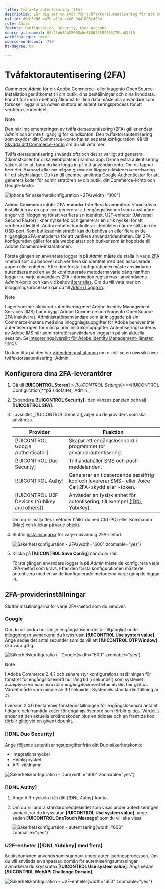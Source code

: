 ```yaml
---
title: Tvåfaktorautentisering (2FA)
description: Lär dig mer om stöd för tvåfaktorsautentisering för att säkerställa säkerheten i ditt system och dina data.
exl-id: d9eb3dd6-4a7b-411a-ac08-0441803cd59a
role: Admin
feature: Configuration, Security, User Account
source-git-commit: 65c15bb84b28088a6e8f06f3592600779ba033f5
workflow-type: tm+mt
source-wordcount: '789'
ht-degree: 0%

---
```


# Tvåfaktorautentisering (2FA)

Commerce _Admin_ för din Adobe Commerce- eller Magento Open Source-installation ger åtkomst till din butik, dina beställningar och dina kunddata. För att förhindra obehörig åtkomst till dina data måste alla användare som försöker logga in på _Admin_ slutföra en autentiseringsprocess för att verifiera sin identitet.

>[!NOTE]
>
>Den här implementeringen av tvåfaktorsautentisering (2FA) gäller endast _Admin_ och är inte tillgänglig för kundkonton. Den tvåfaktorsautentisering som skyddar ditt Commerce-konto har en separat konfiguration. Gå till [Skydda ditt Commerce-konto](../getting-started/commerce-account-secure.md) om du vill veta mer.

Tvåfaktorsautentisering används ofta och det är vanligt att generera åtkomstkoder för olika webbplatser i samma app. Denna extra autentisering säkerställer att bara du kan logga in på ditt användarkonto. Om du tappar bort ditt lösenord eller om någon gissar det lägger tvåfaktorsautentisering till ett skyddslager. Du kan till exempel använda Google Authenticator för att generera koder för administratören av din butik, ditt Commerce-konto och Google-konto.

![Iphone för säkerhetskonfiguration - 2FA](./assets/google-authenticator-iphone.png){width="300"}

Adobe Commerce stöder 2FA-metoder från flera leverantörer. Vissa kräver installation av en app som genererar ett engångslösenord som användare anger vid inloggning för att verifiera sin identitet. U2F-enheter (Universal Second Factor) liknar nyckelfob och genererar en unik nyckel för att verifiera identitet. Andra enheter kontrollerar identiteten när de sätts in i en USB-port. Som butiksadministratör kan du behöva en eller flera av de tillgängliga 2FA-metoderna för att verifiera användaridentiteten. Din 2FA-konfiguration gäller för alla webbplatser och butiker som är kopplade till Adobe Commerce-installationen.

Första gången en användare loggar in på _Admin_ måste de ställa in varje [2FA](../configuration-reference/security/2fa.md) -metod som du behöver och verifiera sin identitet med den associerade appen eller enheten. Efter den första konfigurationen måste användaren autentisera med en av de konfigurerade metoderna varje gång han/hon loggar in. Varje användares 2FA-information registreras i användarens _Admin_-konto och kan vid behov [återställas](security-two-factor-authentication-manage.md). Om du vill veta mer om inloggningsprocessen går du till [_Admin_ Logga in](../getting-started/admin-signin.md).

>[!NOTE]
>
>Lager som har aktiverat autentisering med Adobe Identity Management Services (IMS) har inbyggt Adobe Commerce och Magento Open Source 2FA inaktiverat. Administratörsanvändare som är inloggade på sin Commerce-instans med sina inloggningsuppgifter för Adobe behöver inte autentisera igen för många administratörsuppgifter. Autentisering hanteras av Adobe IMS när administratörsanvändaren loggar in på sin aktuella session. Se [Integreringsöversikt för Adobe Identity Management-tjänsten (IMS)](https://experienceleague.adobe.com/docs/commerce-admin/start/admin/ims/adobe-ims-integration-overview.html).

Du kan titta på den här [videodemonstrationen](https://video.tv.adobe.com/v/339104?quality=12&learn=on) om du vill se en översikt över tvåfaktorsautentisering i Admin.

## Konfigurera dina 2FA-leverantörer

1. Gå till **[!UICONTROL Stores]** > _[!UICONTROL Settings]_>**[!UICONTROL Configuration]**på sidofältet_ Admin _.

1. Expandera **[!UICONTROL Security]** i den vänstra panelen och välj **[!UICONTROL 2FA]**.

1. I avsnittet _[!UICONTROL General]_väljer du de providers som ska användas.

   | Provider | Funktion |
   |--- |--- |
   | [!UICONTROL Google Authenticator] | Skapar ett engångslösenord i programmet för användarautentisering. |
   | [!UICONTROL Duo Security] | Tillhandahåller SMS och push-meddelanden. |
   | [!UICONTROL Authy] | Genererar en tidsberoende sexsiffrig kod och levererar SMS- eller Voice Call 2FA-skydd eller -token. |
   | [!UICONTROL U2F Devices (Yubikey and others)] | Använder en fysisk enhet för autentisering, till exempel [[!DNL YubiKey]](https://www.yubico.com/). |

   Om du vill välja flera metoder håller du ned Ctrl (PC) eller Kommando (Mac) och klickar på varje objekt.

1. Slutför [inställningarna](../configuration-reference/security/2fa.md) för varje nödvändig 2FA-metod.

   ![Säkerhetskonfiguration - 2FA](../configuration-reference/security/assets/2fa-general.png){width="600" zoomable="yes"}

1. Klicka på **[!UICONTROL Save Config]** när du är klar.

   Första gången användare loggar in på _Admin_ måste de konfigurera varje 2FA-metod som krävs. Efter den första konfigurationen måste de autentisera med en av de konfigurerade metoderna varje gång de loggar in.

## 2FA-providerinställningar

Slutför inställningarna för varje 2FA-metod som du behöver.

### Google

Om du vill ändra hur länge engångslösenordet är tillgängligt under inloggningen avmarkerar du kryssrutan **[!UICONTROL Use system value]**. Ange sedan det antal sekunder som du vill att **[!UICONTROL OTP Window]** ska vara giltig.

![Säkerhetskonfiguration - Google](../configuration-reference/security/assets/2fa-google.png){width="600" zoomable="yes"}

>[!NOTE]
>
>I Adobe Commerce 2.4.7 och senare styr konfigurationsinställningen för fönstret för engångslösenord hur lång tid (i sekunder) som systemet accepterar en administratörs engångslösenord efter att det har gått ut. Värdet måste vara mindre än 30 sekunder. Systemets standardinställning är `29`.<br><br> I version 2.4.6 bestämmer fönsterinställningen för engångslösenord antalet tidigare och framtida koder för engångslösenord som förblir giltiga. Värdet `1` anger att den aktuella engångskoden plus en tidigare och en framtida kod förblir giltig vid en given tidpunkt.

### [!DNL Duo Security]

Ange följande autentiseringsuppgifter från ditt Duo-säkerhetskonto:

- Integrationsnyckel
- Hemlig nyckel
- API-värdnamn

![Säkerhetskonfiguration - Duo](../configuration-reference/security/assets/2fa-duo-security.png){width="600" zoomable="yes"}

### [!DNL Authy]

1. Ange API-nyckeln från ditt [!DNL Authy]-konto.

1. Om du vill ändra standardmeddelandet som visas under autentiseringen avmarkerar du kryssrutan **[!UICONTROL Use system value]**. Ange sedan **[!UICONTROL OneTouch Message]** som du vill ska visas.

   ![Säkerhetskonfiguration - autentisering](../configuration-reference/security/assets/2fa-authy.png){width="600" zoomable="yes"}

### U2F-enheter ([!DNL Yubikey] med flera)

Butiksdomänen används som standard under autentiseringsprocessen. Om du vill använda en anpassad domän för autentiseringsutmaningar avmarkerar du kryssrutan **[!UICONTROL Use system value]**. Ange sedan **[!UICONTROL WebAPi Challenge Domain]**.

![Säkerhetskonfiguration - U2F-enheter](../configuration-reference/security/assets/2fa-u2f-key.png){width="600" zoomable="yes"}
